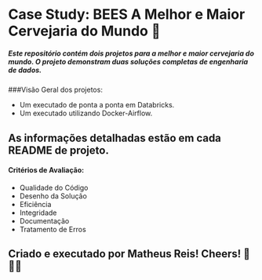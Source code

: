 # Case Study: BEES A Melhor e Maior Cervejaria do Mundo 🍻

##### Este repositório contém dois projetos para a melhor e maior cervejaria do mundo. O projeto demonstram duas soluções completas de engenharia de dados.

###Visão Geral dos projetos:

- Um executado de ponta a ponta em Databricks.
- Um executado utilizando Docker-Airflow.

## As informações detalhadas estão em cada README de projeto.

#### Critérios de Avaliação:
- Qualidade do Código
- Desenho da Solução
- Eficiência
- Integridade
- Documentação
- Tratamento de Erros

## Criado e executado por Matheus Reis! Cheers! 🍻🍻🍻